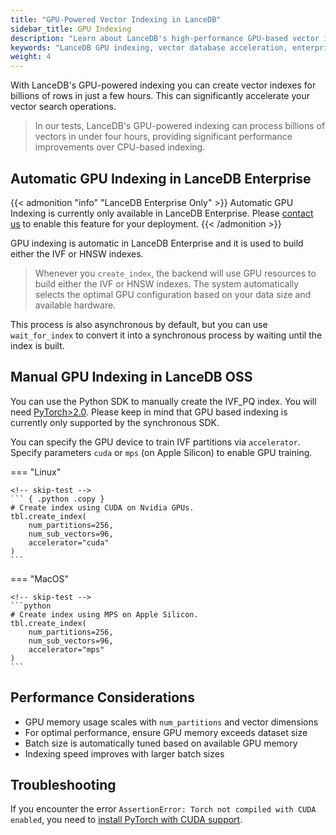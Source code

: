 ```yaml
---
title: "GPU-Powered Vector Indexing in LanceDB"
sidebar_title: GPU Indexing
description: "Learn about LanceDB's high-performance GPU-based vector indexing capabilities. Scale your vector search to billions of rows with accelerated indexing performance."
keywords: "LanceDB GPU indexing, vector database acceleration, enterprise vector search, GPU-powered indexing, large-scale vector search, enterprise features"
weight: 4
---
```


With LanceDB's GPU-powered indexing you can create vector indexes for billions of rows in just a few hours. This can significantly accelerate your vector search operations. 

> In our tests, LanceDB's GPU-powered indexing can process billions of vectors in under four hours, providing significant performance improvements over CPU-based indexing.

## Automatic GPU Indexing in LanceDB Enterprise

{{< admonition "info" "LanceDB Enterprise Only" >}}
Automatic GPU Indexing is currently only available in LanceDB Enterprise. Please [contact us](mailto:contact@lancedb.com) to enable this feature for your deployment.
{{< /admonition >}}

GPU indexing is automatic in LanceDB Enterprise and it is used to build either the IVF or HNSW indexes. 

> Whenever you `create_index`, the backend will use GPU resources to build either the IVF or HNSW indexes. The system automatically selects the optimal GPU configuration based on your data size and available hardware.

This process is also asynchronous by default, but you can use `wait_for_index` to convert it into a synchronous process by waiting until the index is built.

## Manual GPU Indexing in LanceDB OSS

You can use the Python SDK to manually create the IVF_PQ index. You will need [PyTorch>2.0](https://pytorch.org/). Please keep in mind that GPU based indexing is currently only supported by the synchronous SDK.

You can specify the GPU device to train IVF partitions via `accelerator`. Specify parameters `cuda` or `mps` (on Apple Silicon) to enable GPU training.

=== "Linux"

    <!-- skip-test -->
    ``` { .python .copy }
    # Create index using CUDA on Nvidia GPUs.
    tbl.create_index(
        num_partitions=256,
        num_sub_vectors=96,
        accelerator="cuda"
    )
    ```

=== "MacOS"

    <!-- skip-test -->
    ```python
    # Create index using MPS on Apple Silicon.
    tbl.create_index(
        num_partitions=256,
        num_sub_vectors=96,
        accelerator="mps"
    )
    ```

## Performance Considerations

- GPU memory usage scales with `num_partitions` and vector dimensions
- For optimal performance, ensure GPU memory exceeds dataset size
- Batch size is automatically tuned based on available GPU memory
- Indexing speed improves with larger batch sizes

## Troubleshooting

If you encounter the error `AssertionError: Torch not compiled with CUDA enabled`, you need to [install PyTorch with CUDA support](https://pytorch.org/get-started/locally/).